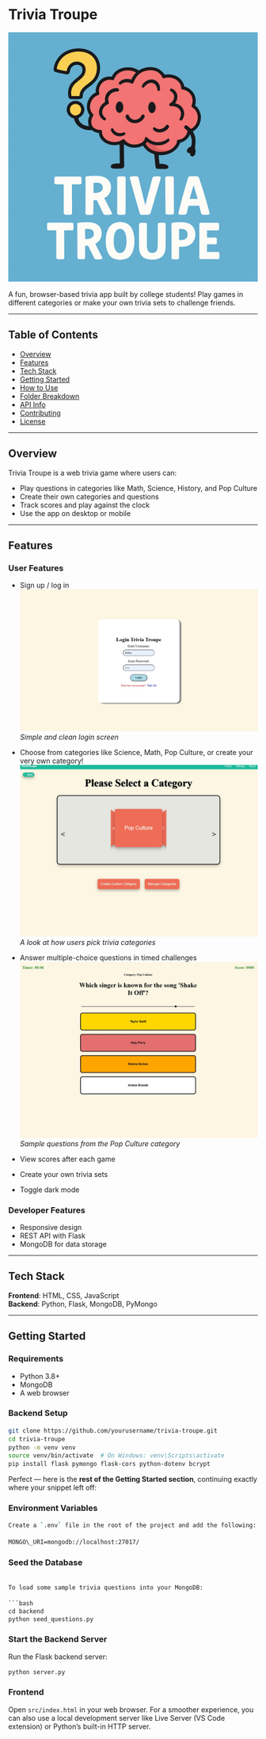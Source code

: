 # Trivia Troupe

![Trivia Troupe Logo](./assets/TriviaTroupeLogo.png)

A fun, browser-based trivia app built by college students! Play games in different categories or make your own trivia sets to challenge friends.

---

## Table of Contents
- [Overview](#overview)
- [Features](#features)
- [Tech Stack](#tech-stack)
- [Getting Started](#getting-started)
- [How to Use](#how-to-use)
- [Folder Breakdown](#folder-breakdown)
- [API Info](#api-info)
- [Contributing](#contributing)
- [License](#license)

---

## Overview

Trivia Troupe is a web trivia game where users can:
- Play questions in categories like Math, Science, History, and Pop Culture
- Create their own categories and questions
- Track scores and play against the clock
- Use the app on desktop or mobile

---

## Features

### User Features
- Sign up / log in  
  ![Login Screen](./assets/loginScreen.jpg)  
  *Simple and clean login screen*

- Choose from categories like Science, Math, Pop Culture, or create your very own category! 
  ![Category Screen](./assets/CategoryScreen.jpg)  
  *A look at how users pick trivia categories*

- Answer multiple-choice questions in timed challenges  
  ![Pop Culture Example](./assets/PopcultureexampleScreen.jpg)  
  *Sample questions from the Pop Culture category*

- View scores after each game
- Create your own trivia sets
- Toggle dark mode

### Developer Features
- Responsive design
- REST API with Flask
- MongoDB for data storage

---

## Tech Stack

**Frontend**: HTML, CSS, JavaScript  
**Backend**: Python, Flask, MongoDB, PyMongo

---

## Getting Started


### Requirements
- Python 3.8+
- MongoDB
- A web browser

### Backend Setup
```bash
git clone https://github.com/yourusername/trivia-troupe.git
cd trivia-troupe
python -m venv venv
source venv/bin/activate  # On Windows: venv\Scripts\activate
pip install flask pymongo flask-cors python-dotenv bcrypt
```

Perfect — here is the **rest of the Getting Started section**, continuing exactly where your snippet left off:

### Environment Variables
```bash
Create a `.env` file in the root of the project and add the following:

MONGO\_URI=mongodb://localhost:27017/

```

### Seed the Database
````

To load some sample trivia questions into your MongoDB:

```bash
cd backend
python seed_questions.py
````

### Start the Backend Server

Run the Flask backend server:

```bash
python server.py
```

### Frontend

Open `src/index.html` in your web browser.
For a smoother experience, you can also use a local development server like Live Server (VS Code extension) or Python’s built-in HTTP server.
